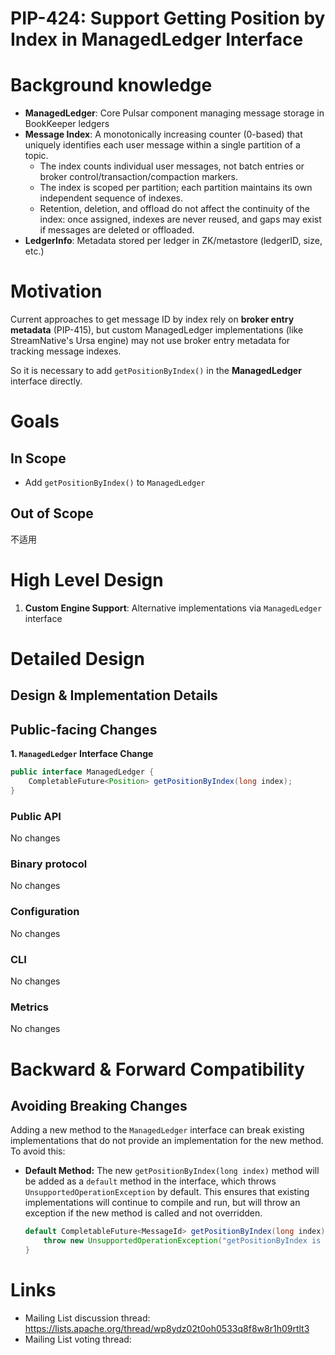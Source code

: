 # PIP-424: Support Getting Position by Index in ManagedLedger Interface

# Background knowledge

- **ManagedLedger**: Core Pulsar component managing message storage in BookKeeper ledgers
- **Message Index**: A monotonically increasing counter (0-based) that uniquely identifies each user message within a
  single partition of a topic.
    - The index counts individual user messages, not batch entries or broker control/transaction/compaction markers.
    - The index is scoped per partition; each partition maintains its own independent sequence of indexes.
    - Retention, deletion, and offload do not affect the continuity of the index: once assigned, indexes are never
      reused, and gaps may exist if messages are deleted or offloaded.
- **LedgerInfo**: Metadata stored per ledger in ZK/metastore (ledgerID, size, etc.)

# Motivation

Current approaches to get message ID by index rely on **broker entry metadata** (PIP-415), but custom ManagedLedger
implementations (like StreamNative's Ursa engine) may not use broker entry metadata for tracking message indexes.

So it is necessary to add `getPositionByIndex()` in the **ManagedLedger** interface directly.

# Goals

## In Scope

- Add `getPositionByIndex()` to `ManagedLedger`

## Out of Scope

不适用

# High Level Design

1. **Custom Engine Support**: Alternative implementations via `ManagedLedger` interface

# Detailed Design

## Design & Implementation Details

## Public-facing Changes

**1. `ManagedLedger` Interface Change**

```java
public interface ManagedLedger {
    CompletableFuture<Position> getPositionByIndex(long index);
}
```

### Public API

No changes

### Binary protocol

No changes

### Configuration

No changes

### CLI

No changes

### Metrics

No changes

# Backward & Forward Compatibility

## Avoiding Breaking Changes

Adding a new method to the `ManagedLedger` interface can break existing implementations that do not provide an
implementation for the new method. To avoid this:

- **Default Method:** The new `getPositionByIndex(long index)` method will be added as a `default` method in the
  interface, which throws `UnsupportedOperationException` by default. This ensures that existing implementations will
  continue to compile and run, but will throw an exception if the new method is called and not overridden.

  ```java
  default CompletableFuture<MessageId> getPositionByIndex(long index) {
      throw new UnsupportedOperationException("getPositionByIndex is not implemented");
  }

# Links

* Mailing List discussion thread: https://lists.apache.org/thread/wp8ydz02t0oh0533q8f8w8r1h09rtlt3
* Mailing List voting thread:
